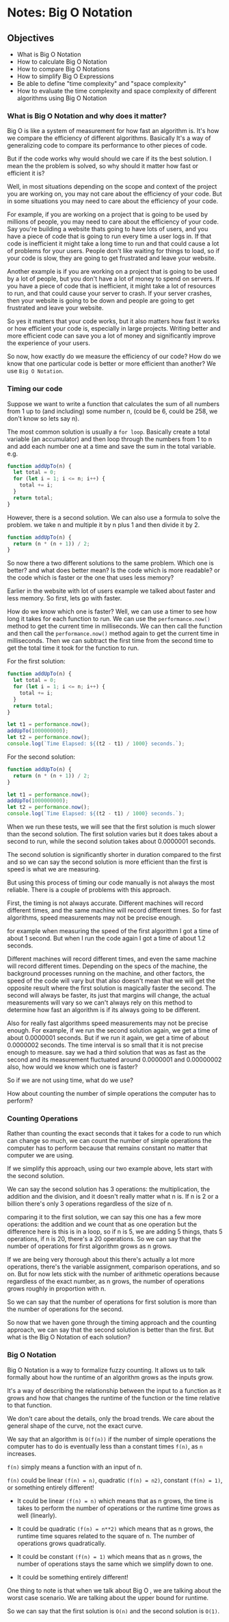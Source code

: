# Notes: Big O Notation

## Objectives

- What is Big O Notation
- How to calculate Big O Notation
- How to compare Big O Notations
- How to simplify Big O Expressions
- Be able to define "time complexity" and "space complexity"
- How to evaluate the time complexity and space complexity of different algorithms using Big O Notation

### What is Big O Notation and why does it matter?

Big O is like a system of measurement for how fast an algorithm is. It's how we compare the efficiency of different algorithms. Basically It's a way of generalizing code to compare its performance to other pieces of code.

But if the code works why would should we care if its the best solution. I mean the the problem is solved, so why should it matter how fast or efficient it is?

Well, in most situations depending on the scope and context of the project you are working on, you may not care about the efficiency of your code. But in some situations you may need to care about the efficiency of your code.

For example, if you are working on a project that is going to be used by millions of people, you may need to care about the efficiency of your code. Say you're building a website thats going to have lots of users, and you have a piece of code that is going to run every time a user logs in. If that code is inefficient it might take a long time to run and that could cause a lot of problems for your users. People don't like waiting for things to load, so if your code is slow, they are going to get frustrated and leave your website.

Another example is if you are working on a project that is going to be used by a lot of people, but you don't have a lot of money to spend on servers. If you have a piece of code that is inefficient, it might take a lot of resources to run, and that could cause your server to crash. If your server crashes, then your website is going to be down and people are going to get frustrated and leave your website.

So yes it matters that your code works, but it also matters how fast it works or how efficient your code is, especially in large projects. Writing better and more efficient code can save you a lot of money and significantly improve the experience of your users.

So now, how exactly do we measure the efficiency of our code? How do we know that one particular code is better or more efficient than another? We use `Big O Notation`.

### Timing our code

Suppose we want to write a function that calculates the sum of all numbers from 1 up to (and including) some number n, (could be 6, could be 258, we don't know so lets say n).

The most common solution is usually a `for loop`. Basically create a total variable (an accumulator) and then loop through the numbers from 1 to n and add each number one at a time and save the sum in the total variable. e.g.

```js
function addUpTo(n) {
  let total = 0;
  for (let i = 1; i <= n; i++) {
    total += i;
  }
  return total;
}
```

However, there is a second solution. We can also use a formula to solve the problem. we take n and multiple it by n plus 1 and then divide it by 2.

```js
function addUpTo(n) {
  return (n * (n + 1)) / 2;
}
```

So now there a two different solutions to the same problem. Which one is better? and what does better mean? Is the code which is more readable? or the code which is faster or the one that uses less memory?

Earlier in the website with lot of users example we talked about faster and less memory. So first, lets go with faster.

How do we know which one is faster? Well, we can use a timer to see how long it takes for each function to run. We can use the `performance.now()` method to get the current time in milliseconds. We can then call the function and then call the `performance.now()` method again to get the current time in milliseconds. Then we can subtract the first time from the second time to get the total time it took for the function to run.

For the first solution:

```js
function addUpTo(n) {
  let total = 0;
  for (let i = 1; i <= n; i++) {
    total += i;
  }
  return total;
}

let t1 = performance.now();
addUpTo(1000000000);
let t2 = performance.now();
console.log(`Time Elapsed: ${(t2 - t1) / 1000} seconds.`);
```

For the second solution:

```js
function addUpTo(n) {
  return (n * (n + 1)) / 2;
}

let t1 = performance.now();
addUpTo(1000000000);
let t2 = performance.now();
console.log(`Time Elapsed: ${(t2 - t1) / 1000} seconds.`);
```

When we run these tests, we will see that the first solution is much slower than the second solution. The first solution varies but it does takes about a second to run, while the second solution takes about 0.0000001 seconds.

The second solution is significantly shorter in duration compared to the first and so we can say the second solution is more efficient than the first is speed is what we are measuring.

But using this process of timing our code manually is not always the most reliable. There is a couple of problems with this approach.

First, the timing is not always accurate. Different machines will record different times, and the same machine will record different times. So for fast algorithms, speed measurements may not be precise enough.

for example when measuring the speed of the first algorithm I got a time of about 1 second. But when I run the code again I got a time of about 1.2 seconds.

Different machines will record different times, and even the same machine will record different times. Depending on the specs of the machine, the background processes running on the machine, and other factors, the speed of the code will vary but that also doesn't mean that we will get the opposite result where the first solution is magically faster the second. The second will always be faster, its just that margins will change, the actual measurements will vary so we can't always rely on this method to determine how fast an algorithm is if its always going to be different.

Also for really fast algorithms speed measurements may not be precise enough. For example, if we run the second solution again, we get a time of about 0.0000001 seconds. But if we run it again, we get a time of about 0.0000002 seconds. The time interval is so small that it is not precise enough to measure. say we had a third solution that was as fast as the second and its measurement fluctuated around 0.0000001 and 0.00000002 also, how would we know which one is faster?

So if we are not using time, what do we use?

How about counting the number of simple operations the computer has to perform?

### Counting Operations

Rather than counting the exact seconds that it takes for a code to run which can change so much, we can count the number of simple operations the computer has to perform because that remains constant no matter that computer we are using.

If we simplify this approach, using our two example above,
lets start with the second solution.

We can say the second solution has 3 operations: the multiplication, the addition and the division, and it doesn't really matter what n is. If n is 2 or a billion there's only 3 operations regardless of the size of n.

comparing it to the first solution, we can say this one has a few more operations: the addition and we count that as one operation but the difference here is this is in a loop, so if n is 5, we are adding 5 things, thats 5 operations, if n is 20, there's a 20 operations. So we can say that the number of operations for first algorithm grows as n grows.

If we are being very thorough about this there's actually a lot more operations, there's the variable assignment, comparison operations, and so on. But for now lets stick with the number of arithmetic operations because regardless of the exact number, as n grows, the number of operations grows roughly in proportion with n.

So we can say that the number of operations for first solution is more than the number of operations for the second.

So now that we haven gone through the timing approach and the counting approach, we can say that the second solution is better than the first. But what is the Big O Notation of each solution?

### Big O Notation

Big O Notation is a way to formalize fuzzy counting. It allows us to talk formally about how the runtime of an algorithm grows as the inputs grow.

It's a way of describing the relationship between the input to a function as it grows and how that changes the runtime of the function or the time relative to that function.

We don't care about the details, only the broad trends. We care about the general shape of the curve, not the exact curve.

We say that an algorithm is `O(f(n))` if the number of simple operations the computer has to do is eventually less than a constant times `f(n)`, as `n` increases.

`f(n)` simply means a function with an input of n.

`f(n)` could be linear `(f(n) = n)`, quadratic `(f(n) = n2)`, constant `(f(n) = 1)`, or something entirely different!

- It could be linear `(f(n) = n)` which means that as n grows, the time is takes to perform the number of operations or the runtime time grows as well (linearly).

- It could be quadratic `(f(n) = n**2)` which means that as n grows, the runtime time squares related to the square of n. The number of operations grows quadratically.

- It could be constant `(f(n) = 1)` which means that as n grows, the number of operations stays the same which we simplify down to one.

- It could be something entirely different!

One thing to note is that when we talk about Big O , we are talking about the worst case scenario. We are talking about the upper bound for runtime.

So we can say that the first solution is `O(n)` and the second solution is `O(1)`.
